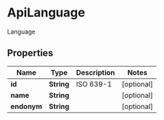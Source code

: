 

# ApiLanguage

Language

## Properties

| Name | Type | Description | Notes |
|------------ | ------------- | ------------- | -------------|
|**id** | **String** | ISO 639-1 |  [optional] |
|**name** | **String** |  |  [optional] |
|**endonym** | **String** |  |  [optional] |



